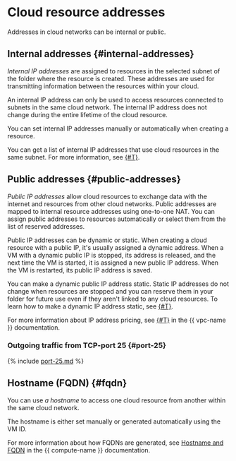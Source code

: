 # Cloud resource addresses

Addresses in cloud networks can be internal or public.

## Internal addresses {#internal-addresses}

_Internal IP addresses_ are assigned to resources in the selected subnet of the folder where the resource is created. These addresses are used for transmitting information between the resources within your cloud.

An internal IP address can only be used to access resources connected to subnets in the same cloud network. The internal IP address does not change during the entire lifetime of the cloud resource.

You can set internal IP addresses manually or automatically when creating a resource.

You can get a list of internal IP addresses that use cloud resources in the same subnet. For more information, see [{#T}](../operations/subnet-used-addresses.md).

## Public addresses {#public-addresses}

_Public IP addresses_ allow cloud resources to exchange data with the internet and resources from other cloud networks. Public addresses are mapped to internal resource addresses using one-to-one NAT. You can assign public addresses to resources automatically or select them from the list of reserved addresses.

Public IP addresses can be dynamic or static. When creating a cloud resource with a public IP, it's usually assigned a dynamic address. When a VM with a dynamic public IP is stopped, its address is released, and the next time the VM is started, it is assigned a new public IP address. When the VM is restarted, its public IP address is saved.

You can make a dynamic public IP address static. Static IP addresses do not change when resources are stopped and you can reserve them in your folder for future use even if they aren't linked to any cloud resources. To learn how to make a dynamic IP address static, see [{#T}](../../compute/operations/vm-control/vm-set-static-ip.md).


For more information about IP address pricing, see [{#T}](../pricing.md#prices-public-ip) in the {{ vpc-name }} documentation.



### Outgoing traffic from TCP-port 25 {#port-25}

{% include [port-25.md](../../_includes/vpc/port-25.md) %}

## Hostname (FQDN) {#fqdn}

You can use _a hostname_ to access one cloud resource from another within the same cloud network.

The hostname is either set manually or generated automatically using the VM ID.

For more information about how FQDNs are generated, see [Hostname and FQDN](../../compute/concepts/network.md#hostname) in the {{ compute-name }} documentation.

